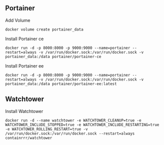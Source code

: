 
## Portainer
Add Volume

```docker
docker volume create portainer_data
```
 Install Portainer ce
```docker
docker run -d -p 8000:8000 -p 9000:9000 --name=portainer --restart=always -v /var/run/docker.sock:/var/run/docker.sock -v portainer_data:/data portainer/portainer-ce
```
Install Portainer ee

```docker
docker run -d -p 8000:8000 -p 9000:9000 --name=portainer --restart=always -v /var/run/docker.sock:/var/run/docker.sock -v portainer_data:/data portainer/portainer-ee:latest
```
## Watchtower

Install Watchtower

```docker
docker run -d --name watchtower -e WATCHTOWER_CLEANUP=true -e WATCHTOWER_INCLUDE_STOPPED=true -e WATCHTOWER_INCLUDE_RESTARTING=true -e WATCHTOWER_ROLLING_RESTART=true -v /var/run/docker.sock:/var/run/docker.sock --restart=always containrrr/watchtower
```